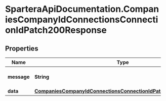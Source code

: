 # SparteraApiDocumentation.CompaniesCompanyIdConnectionsConnectionIdPatch200Response

## Properties

Name | Type | Description | Notes
------------ | ------------- | ------------- | -------------
**message** | **String** | Response status message | 
**data** | [**CompaniesCompanyIdConnectionsConnectionIdPatch200ResponseData**](CompaniesCompanyIdConnectionsConnectionIdPatch200ResponseData.md) |  | 


